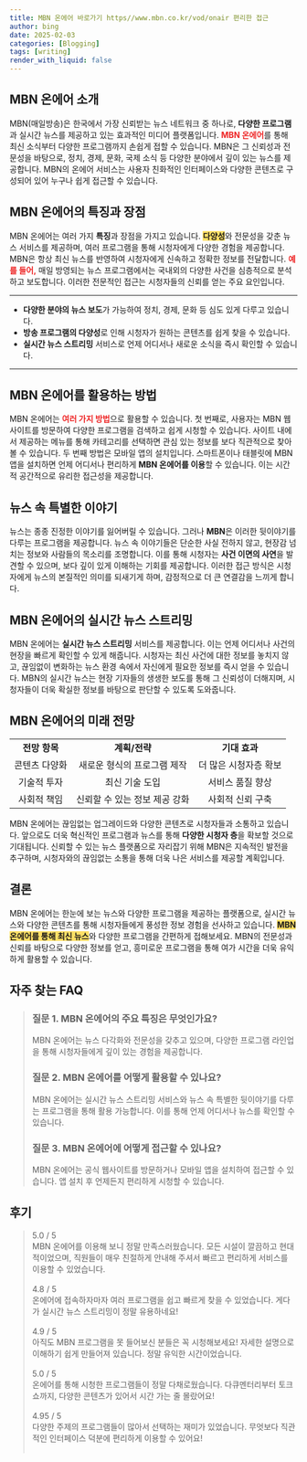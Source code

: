 ```yaml
---
title: MBN 온에어 바로가기 https//www.mbn.co.kr/vod/onair 편리한 접근
author: bing
date: 2025-02-03
categories: [Blogging]
tags: [writing]
render_with_liquid: false
---
```



<h2 id='MBN_온에어_소개'>MBN 온에어 소개</h2>

<p>MBN(매일방송)은 한국에서 가장 신뢰받는 뉴스 네트워크 중 하나로, <b>다양한 프로그램</b>과 실시간 뉴스를 제공하고 있는 효과적인 미디어 플랫폼입니다. <b><span style="color: #ee2323;">MBN 온에어</span></b>를 통해 최신 소식부터 다양한 프로그램까지 손쉽게 접할 수 있습니다. MBN은 그 신뢰성과 전문성을 바탕으로, 정치, 경제, 문화, 국제 소식 등 다양한 분야에서 깊이 있는 뉴스를 제공합니다. MBN의 온에어 서비스는 사용자 친화적인 인터페이스와 다양한 콘텐츠로 구성되어 있어 누구나 쉽게 접근할 수 있습니다.</p>

<h2 id='특징과_장점'>MBN 온에어의 특징과 장점</h2>

<p>MBN 온에어는 여러 가지 <b>특징</b>과 장점을 가지고 있습니다. <b><span style="background-color: #ffe066;">다양성</span></b>와 전문성을 갖춘 뉴스 서비스를 제공하며, 여러 프로그램을 통해 시청자에게 다양한 경험을 제공합니다. MBN은 항상 최신 뉴스를 반영하여 시청자에게 신속하고 정확한 정보를 전달합니다. <b><span style="color: #ee2323;">예를 들어,</span></b> 매일 방영되는 뉴스 프로그램에서는 국내외의 다양한 사건을 심층적으로 분석하고 보도합니다. 이러한 전문적인 접근는 시청자들의 신뢰를 얻는 주요 요인입니다.</p>

<hr />

<ul>
    <li><b>다양한 분야의 뉴스 보도</b>가 가능하여 정치, 경제, 문화 등 심도 있게 다루고 있습니다.</li>
    <li><b>방송 프로그램의 다양성</b>로 인해 시청자가 원하는 콘텐츠를 쉽게 찾을 수 있습니다.</li>
    <li><b>실시간 뉴스 스트리밍</b> 서비스로 언제 어디서나 새로운 소식을 즉시 확인할 수 있습니다.</li>
</ul>

<hr />

<h2 id='MBN_온에어_활용_방법'>MBN 온에어를 활용하는 방법</h2>

<p>MBN 온에어는 <b><span style="color: #ee2323;">여러 가지 방법</span></b>으로 활용할 수 있습니다. 첫 번째로, 사용자는 MBN 웹사이트를 방문하여 다양한 프로그램을 검색하고 쉽게 시청할 수 있습니다. 사이트 내에서 제공하는 메뉴를 통해 카테고리를 선택하면 관심 있는 정보를 보다 직관적으로 찾아볼 수 있습니다. 두 번째 방법은 모바일 앱의 설치입니다. 스마트폰이나 태블릿에 MBN 앱을 설치하면 언제 어디서나 편리하게 <b>MBN 온에어를 이용</b>할 수 있습니다. 이는 시간적 공간적으로 유리한 접근성을 제공합니다.</p>

<h2 id='뉴스_속_특별한_이야기'>뉴스 속 특별한 이야기</h2>

<p>뉴스는 종종 진정한 이야기를 잃어버릴 수 있습니다. 그러나 <b>MBN</b>은 이러한 뒷이야기를 다루는 프로그램을 제공합니다. 뉴스 속 이야기들은 단순한 사실 전하지 않고, 현장감 넘치는 정보와 사람들의 목소리를 조명합니다. 이를 통해 시청자는 <b>사건 이면의 사연</b>을 발견할 수 있으며, 보다 깊이 있게 이해하는 기회를 제공합니다. 이러한 접근 방식은 시청자에게 뉴스의 본질적인 의미를 되새기게 하며, 감정적으로 더 큰 연결감을 느끼게 합니다.</p>

<h2 id='실시간_뉴스_스트리밍'>MBN 온에어의 실시간 뉴스 스트리밍</h2>

<p>MBN 온에어는 <b>실시간 뉴스 스트리밍</b> 서비스를 제공합니다. 이는 언제 어디서나 사건의 현장을 빠르게 확인할 수 있게 해줍니다. 시청자는 최신 사건에 대한 정보를 놓치지 않고, 끊임없이 변화하는 뉴스 환경 속에서 자신에게 필요한 정보를 즉시 얻을 수 있습니다. MBN의 실시간 뉴스는 현장 기자들의 생생한 보도를 통해 그 신뢰성이 더해지며, 시청자들이 더욱 확실한 정보를 바탕으로 판단할 수 있도록 도와줍니다.</p>

<h2 id='미래_전망'>MBN 온에어의 미래 전망</h2>

<table>
    <tr>
        <td style="text-align: center; height: 17px;"><b>전망 항목</b></td>
        <td style="text-align: center; height: 17px;"><b>계획/전략</b></td>
        <td style="text-align: center; height: 17px;"><b>기대 효과</b></td>
    </tr>
    <tr>
        <td style="text-align: center; height: 17px;">콘텐츠 다양화</td>
        <td style="text-align: center; height: 17px;">새로운 형식의 프로그램 제작</td>
        <td style="text-align: center; height: 17px;">더 많은 시청자층 확보</td>
    </tr>
    <tr>
        <td style="text-align: center; height: 17px;">기술적 투자</td>
        <td style="text-align: center; height: 17px;">최신 기술 도입</td>
        <td style="text-align: center; height: 17px;">서비스 품질 향상</td>
    </tr>
    <tr>
        <td style="text-align: center; height: 17px;">사회적 책임</td>
        <td style="text-align: center; height: 17px;">신뢰할 수 있는 정보 제공 강화</td>
        <td style="text-align: center; height: 17px;">사회적 신뢰 구축</td>
    </tr>
</table>

<p>MBN 온에어는 끊임없는 업그레이드와 다양한 콘텐츠로 시청자들과 소통하고 있습니다. 앞으로도 더욱 혁신적인 프로그램과 뉴스를 통해 <b>다양한 시청자 층</b>을 확보할 것으로 기대됩니다. 신뢰할 수 있는 뉴스 플랫폼으로 자리잡기 위해 MBN은 지속적인 발전을 추구하며, 시청자와의 끊임없는 소통을 통해 더욱 나은 서비스를 제공할 계획입니다.</p>

<h2 id='결론'>결론</h2>

<p>MBN 온에어는 한눈에 보는 뉴스와 다양한 프로그램을 제공하는 플랫폼으로, 실시간 뉴스와 다양한 콘텐츠를 통해 시청자들에게 풍성한 정보 경험을 선사하고 있습니다. <b><span style="background-color: #ffe066;">MBN 온에어를 통해 최신 뉴스</span></b>와 다양한 프로그램을 간편하게 접해보세요. MBN의 전문성과 신뢰를 바탕으로 다양한 정보를 얻고, 흥미로운 프로그램을 통해 여가 시간을 더욱 유익하게 활용할 수 있습니다.</p>


<h2 id='자주_찾는_FAQ'>자주 찾는 FAQ</h2>
<div itemscope="" itemtype="https://schema.org/FAQPage"> 
<blockquote> 
<div itemscope="" itemprop="mainEntity" itemtype="https://schema.org/Question"> 
<h3 itemprop="name">질문 1. MBN 온에어의 주요 특징은 무엇인가요?</h3> 
<div itemscope="" itemprop="acceptedAnswer" itemtype="https://schema.org/Answer"> 
<span itemprop="text"> 
<p>MBN 온에어는 뉴스 다각화와 전문성을 갖추고 있으며, 다양한 프로그램 라인업을 통해 시청자들에게 깊이 있는 경험을 제공합니다.</p> 
</span> 
</div> 
</div> 
<div itemscope="" itemprop="mainEntity" itemtype="https://schema.org/Question"> 
<h3 itemprop="name">질문 2. MBN 온에어를 어떻게 활용할 수 있나요?</h3> 
<div itemscope="" itemprop="acceptedAnswer" itemtype="https://schema.org/Answer"> 
<span itemprop="text"> 
<p>MBN 온에어는 실시간 뉴스 스트리밍 서비스와 뉴스 속 특별한 뒷이야기를 다루는 프로그램을 통해 활용 가능합니다. 이를 통해 언제 어디서나 뉴스를 확인할 수 있습니다.</p> 
</span> 
</div> 
</div> 
<div itemscope="" itemprop="mainEntity" itemtype="https://schema.org/Question"> 
<h3 itemprop="name">질문 3. MBN 온에어에 어떻게 접근할 수 있나요?</h3> 
<div itemscope="" itemprop="acceptedAnswer" itemtype="https://schema.org/Answer"> 
<span itemprop="text"> 
<p>MBN 온에어는 공식 웹사이트를 방문하거나 모바일 앱을 설치하여 접근할 수 있습니다. 앱 설치 후 언제든지 편리하게 시청할 수 있습니다.</p> 
</span> 
</div> 
</div> 
</blockquote> 
</div>
<h2 id='후기'>후기</h2>
<div itemscope itemtype="https://schema.org/Product">
  <blockquote>
  <div itemprop="review" itemscope itemtype="https://schema.org/Review">
      <div itemprop="reviewRating" itemscope itemtype="https://schema.org/Rating"> <span itemprop="ratingValue">5.0</span> / <span itemprop="bestRating">5</span> </div>
      <span itemprop="reviewBody">MBN 온에어를 이용해 보니 정말 만족스러웠습니다. 모든 시설이 깔끔하고 현대적이었으며, 직원들이 매우 친절하게 안내해 주셔서 빠르고 편리하게 서비스를 이용할 수 있었습니다.</span>
  </div>
  <br>
  <div itemprop="review" itemscope itemtype="https://schema.org/Review">
      <div itemprop="reviewRating" itemscope itemtype="https://schema.org/Rating"> <span itemprop="ratingValue">4.8</span> / <span itemprop="bestRating">5</span> </div>
      <span itemprop="reviewBody">온에어에 접속하자마자 여러 프로그램을 쉽고 빠르게 찾을 수 있었습니다. 게다가 실시간 뉴스 스트리밍이 정말 유용하네요!</span>
  </div>
  <br>
  <div itemprop="review" itemscope itemtype="https://schema.org/Review">
      <div itemprop="reviewRating" itemscope itemtype="https://schema.org/Rating"> <span itemprop="ratingValue">4.9</span> / <span itemprop="bestRating">5</span> </div>
      <span itemprop="reviewBody">아직도 MBN 프로그램을 못 들어보신 분들은 꼭 시청해보세요! 자세한 설명으로 이해하기 쉽게 만들어져 있습니다. 정말 유익한 시간이었습니다.</span>
  </div>
  <br>
  <div itemprop="review" itemscope itemtype="https://schema.org/Review">
      <div itemprop="reviewRating" itemscope itemtype="https://schema.org/Rating"> <span itemprop="ratingValue">5.0</span> / <span itemprop="bestRating">5</span> </div>
      <span itemprop="reviewBody">온에어를 통해 시청한 프로그램들이 정말 다채로웠습니다. 다큐멘터리부터 토크쇼까지, 다양한 콘텐츠가 있어서 시간 가는 줄 몰랐어요!</span>
  </div>
  <br>
  <div itemprop="review" itemscope itemtype="https://schema.org/Review">
      <div itemprop="reviewRating" itemscope itemtype="https://schema.org/Rating"> <span itemprop="ratingValue">4.95</span> / <span itemprop="bestRating">5</span> </div>
      <span itemprop="reviewBody">다양한 주제의 프로그램들이 많아서 선택하는 재미가 있었습니다. 무엇보다 직관적인 인터페이스 덕분에 편리하게 이용할 수 있어요!</span>
  </div>
  <br>
  </blockquote>
</div>

